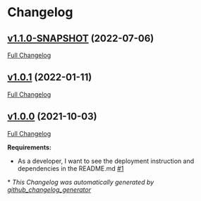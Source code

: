 # Changelog

## [v1.1.0-SNAPSHOT](https://github.com/NASA-PDS/supplementer/tree/v1.1.0-SNAPSHOT) (2022-07-06)

[Full Changelog](https://github.com/NASA-PDS/supplementer/compare/v1.0.1...v1.1.0-SNAPSHOT)

## [v1.0.1](https://github.com/NASA-PDS/supplementer/tree/v1.0.1) (2022-01-11)

[Full Changelog](https://github.com/NASA-PDS/supplementer/compare/v1.0.0...v1.0.1)

## [v1.0.0](https://github.com/NASA-PDS/supplementer/tree/v1.0.0) (2021-10-03)

[Full Changelog](https://github.com/NASA-PDS/supplementer/compare/a67fee2f301561bb15f6cb744b9ac0e4ae72b183...v1.0.0)

**Requirements:**

- As a developer, I want to see the deployment instruction and dependencies in the README.md [\#1](https://github.com/NASA-PDS/supplementer/issues/1)



\* *This Changelog was automatically generated by [github_changelog_generator](https://github.com/github-changelog-generator/github-changelog-generator)*
